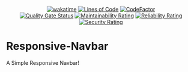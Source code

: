 <div align="center">

  [![wakatime](https://wakatime.com/badge/github/Amir-Pourhadi/Responsive-Navbar.svg)](https://wakatime.com/badge/github/Amir-Pourhadi/Responsive-Navbar)
  [![Lines of Code](https://sonarcloud.io/api/project_badges/measure?project=Amir-Pourhadi_Responsive-Navbar&metric=ncloc)](https://sonarcloud.io/dashboard?id=Amir-Pourhadi_Responsive-Navbar)
  [![CodeFactor](https://www.codefactor.io/repository/github/amir-pourhadi/responsive-navbar/badge)](https://www.codefactor.io/repository/github/amir-pourhadi/responsive-navbar)  
  [![Quality Gate Status](https://sonarcloud.io/api/project_badges/measure?project=Amir-Pourhadi_Responsive-Navbar&metric=alert_status)](https://sonarcloud.io/dashboard?id=Amir-Pourhadi_Responsive-Navbar)
  [![Maintainability Rating](https://sonarcloud.io/api/project_badges/measure?project=Amir-Pourhadi_Responsive-Navbar&metric=sqale_rating)](https://sonarcloud.io/dashboard?id=Amir-Pourhadi_Responsive-Navbar)
  [![Reliability Rating](https://sonarcloud.io/api/project_badges/measure?project=Amir-Pourhadi_Responsive-Navbar&metric=reliability_rating)](https://sonarcloud.io/dashboard?id=Amir-Pourhadi_Responsive-Navbar)
  [![Security Rating](https://sonarcloud.io/api/project_badges/measure?project=Amir-Pourhadi_Responsive-Navbar&metric=security_rating)](https://sonarcloud.io/dashboard?id=Amir-Pourhadi_Responsive-Navbar)
</div>

# Responsive-Navbar
A Simple Responsive Navbar!
